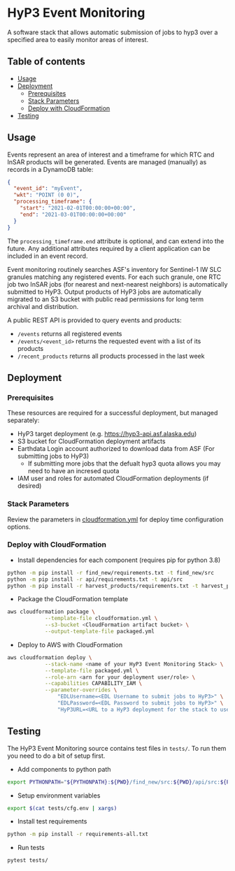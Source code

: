 # HyP3 Event Monitoring

A software stack that allows automatic submission of jobs to hyp3 over a specified area to easily monitor areas of interest.

## Table of contents
- [Usage](#usage)
- [Deployment](#deployment)
  - [Prerequisites](#prerequisites)
  - [Stack Parameters](#stack-parameters)
  - [Deploy with CloudFormation](#deploy-with-cloudformation)
- [Testing](#testing)

## Usage
Events represent an area of interest and a timeframe for which RTC and InSAR products will be generated. Events are
managed (manually) as records in a DynamoDB table:
```json
{
  "event_id": "myEvent",
  "wkt": "POINT (0 0)",
  "processing_timeframe": {
    "start": "2021-02-01T00:00:00+00:00",
    "end": "2021-03-01T00:00:00+00:00"
  }
}
```

The `processing_timeframe.end` attribute is optional, and can extend into the future. Any additional attributes required
by a client application can be included in an event record.

Event monitoring routinely searches ASF's inventory for Sentinel-1 IW SLC granules matching any registered events. For
each such granule, one RTC job two InSAR jobs (for nearest and next-nearest neighbors) is automatically submitted to
HyP3. Output products of HyP3 jobs are automatically migrated to an S3 bucket with public read permissions for long term
archival and distribution.

A public REST API is provided to query events and products:
- `/events` returns all registered events
- `/events/<event_id>` returns the requested event with a list of its products
- `/recent_products` returns all products processed in the last week

## Deployment

### Prerequisites
These resources are required for a successful deployment, but managed separately:

- HyP3 target deployment (e.g. https://hyp3-api.asf.alaska.edu)
- S3 bucket for CloudFormation deployment artifacts
- Earthdata Login account authorized to download data from ASF (For submitting jobs to HyP3)
  - If submitting more jobs that the defualt hyp3 quota allows you may need to have an incresed quota
- IAM user and roles for automated CloudFormation deployments (if desired)

### Stack Parameters
Review the parameters in [cloudformation.yml](cloudformation.yml) for deploy time configuration options.

### Deploy with CloudFormation

- Install dependencies for each component (requires pip for python 3.8)

```sh
python -m pip install -r find_new/requirements.txt -t find_new/src
python -m pip install -r api/requirements.txt -t api/src
python -m pip install -r harvest_products/requirements.txt -t harvest_products/src
```

- Package the CloudFormation template
```sh
aws cloudformation package \
            --template-file cloudformation.yml \
            --s3-bucket <CloudFormation artifact bucket> \
            --output-template-file packaged.yml
```

- Deploy to AWS with CloudFormation
```sh
aws cloudformation deploy \
            --stack-name <name of your HyP3 Event Monitoring Stack> \
            --template-file packaged.yml \
            --role-arn <arn for your deployment user/role> \
            --capabilities CAPABILITY_IAM \
            --parameter-overrides \
                "EDLUsername=<EDL Username to submit jobs to HyP3>" \
                "EDLPassword=<EDL Password to submit jobs to HyP3>" \
                "HyP3URL=<URL to a HyP3 deployment for the stack to use"

```


## Testing
The HyP3 Event Monitoring source contains test files in `tests/`. To run them you need to do a bit of setup first.

- Add components to python path
```sh
export PYTHONPATH="${PYTHONPATH}:${PWD}/find_new/src:${PWD}/api/src:${PWD}/harvest_products/src"
```
- Setup environment variables
```sh
export $(cat tests/cfg.env | xargs)
```
- Install test requirements
```sh
python -m pip install -r requirements-all.txt
```

- Run tests
```sh
pytest tests/
```
